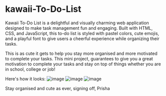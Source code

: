 # kawaii-To-Do-List
Kawaii To-Do List is a delightful and visually charming web application designed to make task management fun and engaging. Built with HTML, CSS, and JavaScript, this to-do list is styled with pastel colors, cute emojis, and a playful font to give users a cheerful experience while organizing their tasks.

This is as cute it gets to help you stay more organised and more motivated to complete your tasks. This mini project, guarantees to give you a great motivation to complete your tasks and stay on top of things whether you are in school, college or job!

Here's how it looks:
![image](https://github.com/user-attachments/assets/0e6c4bc9-acaf-4c83-b23d-5d78fb88979f)
![image](https://github.com/user-attachments/assets/c49ced6c-d9eb-4832-a6c7-6ca2ca4f5b3b)
![image](https://github.com/user-attachments/assets/6f577cfc-c47d-4421-b583-3545f2c9e351)


Stay organised and cute as ever,
signing off,
Prisha
